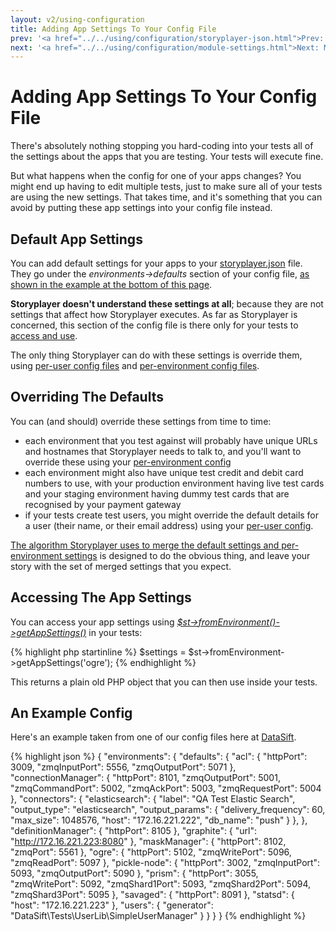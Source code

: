 ```yaml
---
layout: v2/using-configuration
title: Adding App Settings To Your Config File
prev: '<a href="../../using/configuration/storyplayer-json.html">Prev: The storyplayer.json File</a>'
next: '<a href="../../using/configuration/module-settings.html">Next: Module Settings</a>'
---
```


# Adding App Settings To Your Config File

There's absolutely nothing stopping you hard-coding into your tests all of the settings about the apps that you are testing.  Your tests will execute fine.

But what happens when the config for one of your apps changes?  You might end up having to edit multiple tests, just to make sure all of your tests are using the new settings.  That takes time, and it's something that you can avoid by putting these app settings into your config file instead.

## Default App Settings

You can add default settings for your apps to your [storyplayer.json](storyplayer-json.html) file.  They go under the _environments->defaults_ section of your config file, [as shown in the example at the bottom of this page](#an_example_config).

__Storyplayer doesn't understand these settings at all__; because they are not settings that affect how Storyplayer executes.  As far as Storyplayer is concerned, this section of the config file is there only for your tests to [access and use](#accessing_the_app_settings).

The only thing Storyplayer can do with these settings is override them, using [per-user config files](user-config.html) and [per-environment config files](environment-config.html).

## Overriding The Defaults

You can (and should) override these settings from time to time:

* each environment that you test against will probably have unique URLs and hostnames that Storyplayer needs to talk to, and you'll want to override these using your [per-environment config](environment-config.html)
* each environment might also have unique test credit and debit card numbers to use, with your production environment having live test cards and your staging environment having dummy test cards that are recognised by your payment gateway
* if your tests create test users, you might override the default details for a user (their name, or their email address) using your [per-user config](user-config.html).

[The algorithm Storyplayer uses to merge the default settings and per-environment settings](environment-config.html#how_storyplayer_merges_the_environment_configurations) is designed to do the obvious thing, and leave your story with the set of merged settings that you expect.

## Accessing The App Settings

You can access your app settings using _[$st->fromEnvironment()->getAppSettings()](../modules/environment/fromEnvironment.html#getappsettings)_ in your tests:

{% highlight php startinline %}
$settings = $st->fromEnvironment->getAppSettings('ogre');
{% endhighlight %}

This returns a plain old PHP object that you can then use inside your tests.

## An Example Config

Here's an example taken from one of our config files here at [DataSift](http://datasift.com).

{% highlight json %}
{
    "environments": {
        "defaults": {
            "acl": {
                "httpPort": 3009,
                "zmqInputPort": 5556,
                "zmqOutputPort": 5071
            },
            "connectionManager": {
                "httpPort": 8101,
                "zmqOutputPort": 5001,
                "zmqCommandPort": 5002,
                "zmqAckPort": 5003,
                "zmqRequestPort": 5004
            },
            "connectors": {
                "elasticsearch": {
                    "label": "QA Test Elastic Search",
                    "output_type": "elasticsearch",
                    "output_params": {
                        "delivery_frequency": 60,
                        "max_size": 1048576,
                        "host": "172.16.221.222",
                        "db_name": "push"
                    }
                },
            },
            "definitionManager": {
                "httpPort": 8105
            },
            "graphite": {
                "url": "http://172.16.221.223:8080"
            },
            "maskManager": {
                "httpPort": 8102,
                "zmqPort": 5561
            },
            "ogre": {
                "httpPort": 5102,
                "zmqWritePort": 5096,
                "zmqReadPort": 5097
            },
            "pickle-node": {
                "httpPort": 3002,
                "zmqInputPort": 5093,
                "zmqOutputPort": 5090
            },
            "prism": {
                "httpPort": 3055,
                "zmqWritePort": 5092,
                "zmqShard1Port": 5093,
                "zmqShard2Port": 5094,
                "zmqShard3Port": 5095
            },
            "savaged": {
                "httpPort": 8091
            },
            "statsd": {
                "host": "172.16.221.223"
            },
            "users": {
                "generator": "DataSift\\Tests\\UserLib\\SimpleUserManager"
            }
        }
    }
}
{% endhighlight %}